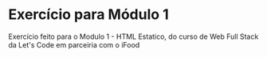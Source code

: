 # Exercício para Módulo 1

Exercício feito para o Modulo 1 - HTML Estatico, do curso de Web Full Stack da Let's Code em parceiria com o iFood